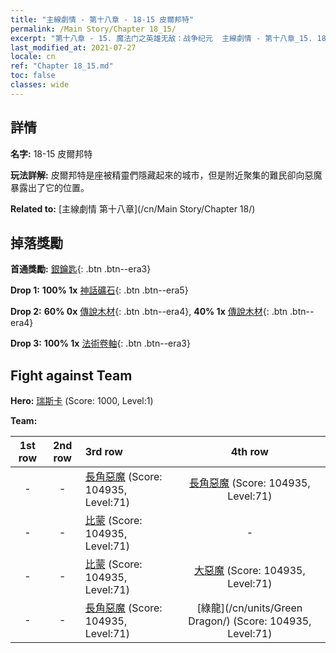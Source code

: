 ```yaml
---
title: "主線劇情 - 第十八章 - 18-15 皮爾邦特"
permalink: /Main Story/Chapter 18_15/
excerpt: "第十八章 - 15. 魔法门之英雄无敌：战争纪元  主線劇情 - 第十八章_15. 18-15 皮爾邦特"
last_modified_at: 2021-07-27
locale: cn
ref: "Chapter 18_15.md"
toc: false
classes: wide
---
```


## 詳情

 **名字:** 18-15 皮爾邦特

 **玩法詳解:** 皮爾邦特是座被精靈們隱藏起來的城市，但是附近聚集的難民卻向惡魔暴露出了它的位置。

 **Related to:** [主線劇情 第十八章](/cn/Main Story/Chapter 18/)

## 掉落獎勵

 **首通獎勵:** [銀鑰匙](/cn/Items/con_693/){: .btn .btn--era3}

 **Drop 1:** **100% 1x** [神話礦石](/cn/Items/mat_61/){: .btn .btn--era5}

 **Drop 2:** **60% 0x** [傳說木材](/cn/Items/mat_55/){: .btn .btn--era4}, **40% 1x** [傳說木材](/cn/Items/mat_55/){: .btn .btn--era4}

 **Drop 3:** **100% 1x** [法術卷軸](/cn/Items/con_694/){: .btn .btn--era3}


## Fight against Team
 **Hero:** [瑞斯卡](/cn/heroes/Rashka/) (Score: 1000, Level:1)

 **Team:**


  | 1st row | 2nd row | 3rd row | 4th row |
  |:----:|:----:|:----|:----:|
  | - | - | [長角惡魔](/cn/units/Demon/) (Score: 104935, Level:71)  | [長角惡魔](/cn/units/Demon/) (Score: 104935, Level:71)  |
  | - | - | [比蒙](/cn/units/Behemoth/) (Score: 104935, Level:71)  | - |
  | - | - | [比蒙](/cn/units/Behemoth/) (Score: 104935, Level:71)  | [大惡魔](/cn/units/Devil/) (Score: 104935, Level:71)  |
  | - | - | [長角惡魔](/cn/units/Demon/) (Score: 104935, Level:71)  | [綠龍](/cn/units/Green Dragon/) (Score: 104935, Level:71)  |


